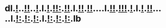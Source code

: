 # dl.[!][A1]..[!][A4][!][A5]..[!][A8].l.[!][B1].[!][B3][!][B4][:][B5].[!][B7][!][B8].l.[!][C1][!][C2].[!][C4][!][C5]....l.[!][D1][!][D2].[!][D4][!][D5][!][D6].[!][D8].l.[!][E1].[!][E3][!][E4].....l.[!][F1][:][F2].[!][F4][:][F5].[!][F7][:][F8].l.[!][G1][:][G2].[!][G4][:][G5].[!][G7][:][G8].lb

[A1]: http://en.wikipedia.org/wiki/Let_there_be_light
[A4]: http://en.wikipedia.org/wiki/%22Hello,_World!%22_program
[A5]: http://rosettacode.org/wiki/Hello_world/Text
[A8]: http://gist.github.com/dlOuOlb/db775f70f41f9cfbc0bcae4ea2f32b52?ts=4#gistcomment-3309689

[B1]: http://en.wikipedia.org/wiki/Veritas_vos_liberabit
[B3]: http://en.cppreference.com/w/c
[B4]: http://www.open-std.org/jtc1/sc22/wg14/www/wg14_document_log.htm
[B5]: http://wandbox.org/
[B7]: http://cmake.org/cmake/help/latest/
[B8]: http://cliutils.gitlab.io/modern-cmake/

[C1]: http://docs.microsoft.com/en-us/dotnet/csharp/programming-guide/xmldoc/recommended-tags-for-documentation-comments
[C2]: http://docs.microsoft.com/en-us/dotnet/csharp/
[C4]: http://en.wikipedia.org/wiki/Microsoft_Visual_Studio
[C5]: http://en.wikipedia.org/wiki/Visual_Studio_Code

[D1]: http://www.markdownguide.org/cheat-sheet/
[D2]: http://github.github.com/gfm/
[D4]: http://git-scm.com/docs/
[D5]: http://editorconfig.org/
[D6]: http://jekyllrb.com/docs/assets/
[D8]: http://gist.github.com/heiswayi/350e2afda8cece810c0f6116dadbe651

[E1]: http://en.wikipedia.org/wiki/Matthew_7:7%E2%80%938
[E3]: http://dlOuOlb.github.io/DyStack/
[E4]: http://gist.github.com/dlOuOlb/06f516f4f297740b21fa57b30b778d26?ts=4#gistcomment-3358889

[F1]: http://en.wikipedia.org/wiki/Eroica_Variations
[F2]: http://www.youtube.com/watch?v=CMdl5ISZH6U
[F4]: http://en.wikipedia.org/wiki/Tarantelle_(Chopin)
[F5]: http://www.youtube.com/watch?v=jzC1kUWLJc4
[F7]: http://en.wikipedia.org/wiki/Variations_on_a_Theme_of_Chopin_(Rachmaninoff)
[F8]: http://www.youtube.com/watch?v=XiDtLscGnn8

[G1]: http://en.wikipedia.org/wiki/Totentanz_(Liszt)
[G2]: http://www.youtube.com/watch?v=BOuRTgPcJYc
[G4]: http://en.wikipedia.org/wiki/Symphony_No._6_(Tchaikovsky)
[G5]: http://www.youtube.com/watch?v=zIJiPlbJjs8
[G7]: http://en.wikipedia.org/wiki/Ode_to_Joy
[G8]: http://www.youtube.com/watch?v=kbJcQYVtZMo
